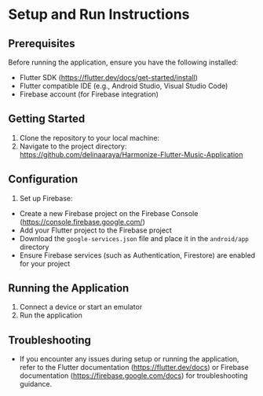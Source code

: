 # Setup and Run Instructions

## Prerequisites
Before running the application, ensure you have the following installed:
- Flutter SDK (https://flutter.dev/docs/get-started/install)
- Flutter compatible IDE (e.g., Android Studio, Visual Studio Code)
- Firebase account (for Firebase integration)

## Getting Started
1. Clone the repository to your local machine:
2. Navigate to the project directory: https://github.com/delinaaraya/Harmonize-Flutter-Music-Application

## Configuration
1. Set up Firebase:
- Create a new Firebase project on the Firebase Console (https://console.firebase.google.com/)
- Add your Flutter project to the Firebase project
- Download the `google-services.json` file and place it in the `android/app` directory
- Ensure Firebase services (such as Authentication, Firestore) are enabled for your project

## Running the Application
1. Connect a device or start an emulator
2. Run the application

## Troubleshooting
- If you encounter any issues during setup or running the application, refer to the Flutter documentation (https://flutter.dev/docs) or Firebase documentation (https://firebase.google.com/docs) for troubleshooting guidance.
